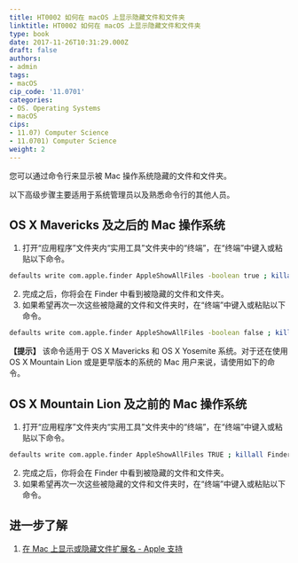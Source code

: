 ```yaml
---
title: HT0002 如何在 macOS 上显示隐藏文件和文件夹
linktitle: HT0002 如何在 macOS 上显示隐藏文件和文件夹
type: book
date: 2017-11-26T10:31:29.000Z
draft: false
authors:
- admin
tags:
- macOS
cip_code: '11.0701'
categories:
- OS. Operating Systems
- macOS
cips:
- 11.07) Computer Science
- 11.0701) Computer Science
weight: 2
---
```


您可以通过命令行来显示被 Mac 操作系统隐藏的文件和文件夹。

以下高级步骤主要适用于系统管理员以及熟悉命令行的其他人员。

## OS X Mavericks 及之后的 Mac 操作系统

1. 打开“应用程序”文件夹内“实用工具”文件夹中的“终端”，在“终端”中键入或粘贴以下命令。

```bash
defaults write com.apple.finder AppleShowAllFiles -boolean true ; killall Finder
```

2. 完成之后，你将会在 Finder 中看到被隐藏的文件和文件夹。
3. 如果希望再次一次这些被隐藏的文件和文件夹时，在“终端”中键入或粘贴以下命令。

```bash
defaults write com.apple.finder AppleShowAllFiles -boolean false ; killall Finder
```

**【提示】** 该命令适用于 OS X Mavericks 和 OS X Yosemite 系统。对于还在使用 OS X Mountain Lion 或是更早版本的系统的 Mac 用户来说，请使用如下的命令。

## OS X Mountain Lion 及之前的 Mac 操作系统

1. 打开“应用程序”文件夹内“实用工具”文件夹中的“终端”，在“终端”中键入或粘贴以下命令。

```bash
defaults write com.apple.finder AppleShowAllFiles TRUE ; killall Finder
```

2. 完成之后，你将会在 Finder 中看到被隐藏的文件和文件夹。
3. 如果希望再次一次这些被隐藏的文件和文件夹时，在“终端”中键入或粘贴以下命令。


## 进一步了解

1. [在 Mac 上显示或隐藏文件扩展名 - Apple 支持](https://support.apple.com/zh-cn/guide/mac-help/mchlp2304/mac)